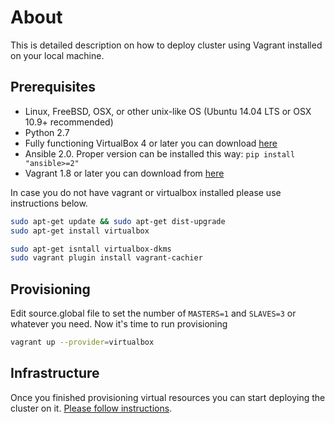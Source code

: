 # About

This is detailed description on how to deploy cluster using Vagrant installed on your local machine.

## Prerequisites
* Linux, FreeBSD, OSX, or other unix-like OS (Ubuntu 14.04 LTS or OSX 10.9+ recommended)
* Python 2.7
* Fully functioning VirtualBox 4 or later you can download [here](https://www.virtualbox.org/wiki/Downloads)
* Ansible 2.0. Proper version can be installed this way: ```pip install "ansible>=2"``` 
* Vagrant 1.8 or later you can download from [here](https://www.vagrantup.com/downloads.html)

In case you do not have vagrant or virtualbox installed please use instructions below.

```bash
sudo apt-get update && sudo apt-get dist-upgrade
sudo apt-get install virtualbox
``` 

```bash
sudo apt-get isntall virtualbox-dkms
sudo vagrant plugin install vagrant-cachier
```
## Provisioning
Edit source.global file to set the number of ```MASTERS=1``` and ```SLAVES=3``` or whatever you need.
Now it's time to run provisioning
```bash
vagrant up --provider=virtualbox
```

## Infrastructure

Once you finished provisioning virtual resources you can start deploying the cluster on it.
[Please follow instructions](../README.install.md#bootstrap).
